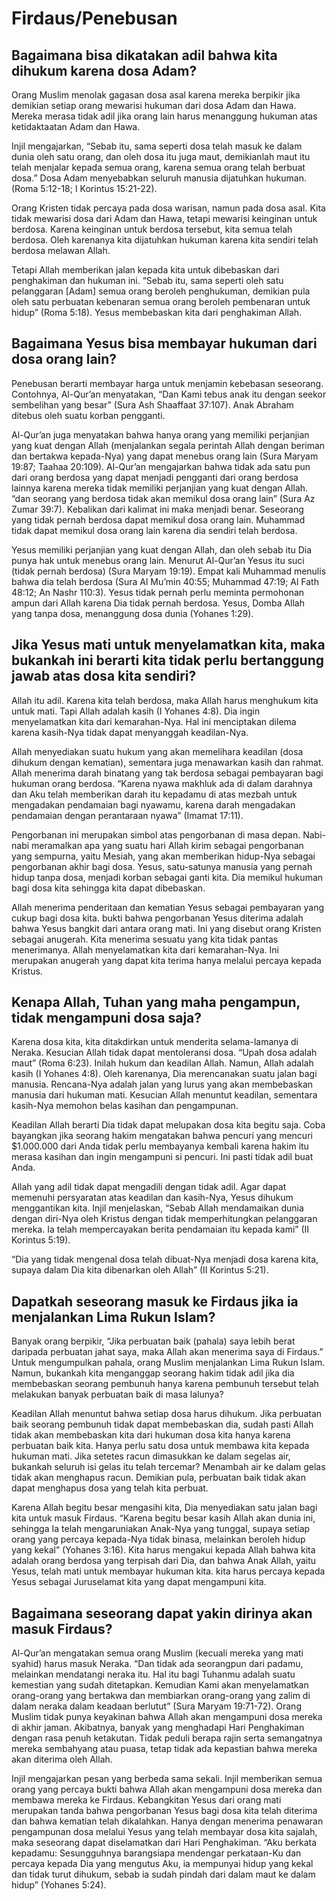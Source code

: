 <!---
The Way
Questions
Indonesian
-->

# Firdaus/Penebusan

## Bagaimana bisa dikatakan adil bahwa kita dihukum karena dosa Adam?

Orang Muslim menolak gagasan dosa asal karena mereka berpikir jika demikian setiap orang mewarisi hukuman dari dosa Adam dan Hawa. Mereka merasa tidak adil jika orang lain harus menanggung hukuman atas ketidaktaatan Adam dan Hawa.

Injil mengajarkan, “Sebab itu, sama seperti dosa telah masuk ke dalam dunia oleh satu orang, dan oleh dosa itu juga maut, demikianlah maut itu telah menjalar kepada semua orang, karena semua orang telah berbuat dosa.” Dosa Adam menyebabkan seluruh manusia dijatuhkan hukuman. (Roma 5:12-18; I Korintus 15:21-22).

Orang Kristen tidak percaya pada dosa warisan, namun pada dosa asal. Kita tidak mewarisi dosa dari Adam dan Hawa, tetapi mewarisi keinginan untuk berdosa. Karena keinginan untuk berdosa tersebut, kita semua telah berdosa. Oleh karenanya kita dijatuhkan hukuman karena kita sendiri telah berdosa melawan Allah.

Tetapi Allah memberikan jalan kepada kita untuk dibebaskan dari penghakiman dan hukuman ini. “Sebab itu, sama seperti oleh satu pelanggaran [Adam] semua orang beroleh penghukuman, demikian pula oleh satu perbuatan kebenaran semua orang beroleh pembenaran untuk hidup” (Roma 5:18). Yesus membebaskan kita dari penghakiman Allah.

## Bagaimana Yesus bisa membayar hukuman dari dosa orang lain?

Penebusan berarti membayar harga untuk menjamin kebebasan seseorang. Contohnya, Al-Qur’an menyatakan, “Dan Kami tebus anak itu dengan seekor sembelihan yang besar” (Sura Ash Shaaffaat 37:107). Anak Abraham ditebus oleh suatu korban pengganti.

Al-Qur’an juga menyatakan bahwa hanya orang yang memiliki perjanjian yang kuat dengan Allah (menjalankan segala perintah Allah dengan beriman dan bertakwa kepada-Nya) yang dapat menebus orang lain (Sura Maryam 19:87; Taahaa 20:109). Al-Qur’an mengajarkan bahwa tidak ada satu pun dari orang berdosa yang dapat menjadi pengganti dari orang berdosa lainnya karena mereka tidak memiliki perjanjian yang kuat dengan Allah. “dan seorang yang berdosa tidak akan memikul dosa orang lain” (Sura Az Zumar 39:7). Kebalikan dari kalimat ini maka menjadi benar. Seseorang yang tidak pernah berdosa dapat memikul dosa orang lain. Muhammad tidak dapat memikul dosa orang lain karena dia sendiri telah berdosa.

Yesus memiliki perjanjian yang kuat dengan Allah, dan oleh sebab itu Dia punya hak untuk menebus orang lain. Menurut Al-Qur’an Yesus itu suci (tidak pernah berdosa) (Sura Maryam 19:19). Empat kali Muhammad menulis bahwa dia telah berdosa (Sura Al Mu’min 40:55; Muhammad 47:19; Al Fath 48:12; An Nashr 110:3). Yesus tidak pernah perlu meminta permohonan ampun dari Allah karena Dia tidak pernah berdosa. Yesus, Domba Allah yang tanpa dosa, menanggung dosa dunia (Yohanes 1:29).

## Jika Yesus mati untuk menyelamatkan kita, maka bukankah ini berarti kita tidak perlu bertanggung jawab atas dosa kita sendiri?

Allah itu adil. Karena kita telah berdosa, maka Allah harus menghukum kita untuk mati. Tapi Allah adalah kasih (I Yohanes 4:8). Dia ingin menyelamatkan kita dari kemarahan-Nya. Hal ini menciptakan dilema karena kasih-Nya tidak dapat menyanggah keadilan-Nya.

Allah menyediakan suatu hukum yang akan memelihara keadilan (dosa dihukum dengan kematian), sementara juga menawarkan kasih dan rahmat. Allah menerima darah binatang yang tak berdosa sebagai pembayaran bagi hukuman orang berdosa. “Karena nyawa makhluk ada di dalam darahnya dan Aku telah memberikan darah itu kepadamu di atas mezbah untuk mengadakan pendamaian bagi nyawamu, karena darah mengadakan pendamaian dengan perantaraan nyawa” (Imamat 17:11).

Pengorbanan ini merupakan simbol atas pengorbanan di masa depan. Nabi-nabi meramalkan apa yang suatu hari Allah kirim sebagai pengorbanan yang sempurna, yaitu Mesiah, yang akan memberikan hidup-Nya sebagai pengorbanan akhir bagi dosa. Yesus, satu-satunya manusia yang pernah hidup tanpa dosa, menjadi korban sebagai ganti kita. Dia memikul hukuman bagi dosa kita sehingga kita dapat dibebaskan.

Allah menerima penderitaan dan kematian Yesus sebagai pembayaran yang cukup bagi dosa kita. bukti bahwa pengorbanan Yesus diterima adalah bahwa Yesus bangkit dari antara orang mati. Ini yang disebut orang Kristen sebagai anugerah. Kita menerima sesuatu yang kita tidak pantas menerimanya. Allah menyelamatkan kita dari kemarahan-Nya. Ini merupakan anugerah yang dapat kita terima hanya melalui percaya kepada Kristus.

## Kenapa Allah, Tuhan yang maha pengampun, tidak mengampuni dosa saja?

Karena dosa kita, kita ditakdirkan untuk menderita selama-lamanya di Neraka. Kesucian Allah tidak dapat mentoleransi dosa. “Upah dosa adalah maut” (Roma 6:23). Inilah hukum dan keadilan Allah. Namun, Allah adalah kasih (I Yohanes 4:8). Oleh karenanya, Dia merencanakan suatu jalan bagi manusia. Rencana-Nya adalah jalan yang lurus yang akan membebaskan manusia dari hukuman mati. Kesucian Allah menuntut keadilan, sementara kasih-Nya memohon belas kasihan dan pengampunan.

Keadilan Allah berarti Dia tidak dapat melupakan dosa kita begitu saja. Coba bayangkan jika seorang hakim mengatakan bahwa pencuri yang mencuri $1.000.000 dari Anda tidak perlu membayanya kembali karena hakim itu merasa kasihan dan ingin mengampuni si pencuri. Ini pasti tidak adil buat Anda.

Allah yang adil tidak dapat mengadili dengan tidak adil. Agar dapat memenuhi persyaratan atas keadilan dan kasih-Nya, Yesus dihukum menggantikan kita. Injil menjelaskan, “Sebab Allah mendamaikan dunia dengan diri-Nya oleh Kristus dengan tidak memperhitungkan pelanggaran mereka. Ia telah mempercayakan berita pendamaian itu kepada kami” (II Korintus 5:19).

“Dia yang tidak mengenal dosa telah dibuat-Nya menjadi dosa karena kita, supaya dalam Dia kita dibenarkan oleh Allah” (II Korintus 5:21).

## Dapatkah seseorang masuk ke Firdaus jika ia menjalankan Lima Rukun Islam?

Banyak orang berpikir, “Jika perbuatan baik (pahala) saya lebih berat daripada perbuatan jahat saya, maka Allah akan menerima saya di Firdaus.” Untuk mengumpulkan pahala, orang Muslim menjalankan Lima Rukun Islam. Namun, bukankah kita menganggap seorang hakim tidak adil jika dia membebaskan seorang pembunuh hanya karena pembunuh tersebut telah melakukan banyak perbuatan baik di masa lalunya?

Keadilan Allah menuntut bahwa setiap dosa harus dihukum. Jika perbuatan baik seorang pembunuh tidak dapat membebaskan dia, sudah pasti Allah tidak akan membebaskan kita dari hukuman dosa kita hanya karena perbuatan baik kita. Hanya perlu satu dosa untuk membawa kita kepada hukuman mati. Jika setetes racun dimasukkan ke dalam segelas air, bukankah seluruh isi gelas itu telah tercemar? Menambah air ke dalam gelas tidak akan menghapus racun. Demikian pula, perbuatan baik tidak akan dapat menghapus dosa yang telah kita perbuat.

Karena Allah begitu besar mengasihi kita, Dia menyediakan satu jalan bagi kita untuk masuk Firdaus. “Karena begitu besar kasih Allah akan dunia ini, sehingga Ia telah mengaruniakan Anak-Nya yang tunggal, supaya setiap orang yang percaya kepada-Nya tidak binasa, melainkan beroleh hidup yang kekal” (Yohanes 3:16). Kita harus mengakui kepada Allah bahwa kita adalah orang berdosa yang terpisah dari Dia, dan bahwa Anak Allah, yaitu Yesus, telah mati untuk membayar hukuman kita. kita harus percaya kepada Yesus sebagai Juruselamat kita yang dapat mengampuni kita.

## Bagaimana seseorang dapat yakin dirinya akan masuk Firdaus?

Al-Qur’an mengatakan semua orang Muslim (kecuali mereka yang mati syahid) harus masuk Neraka. “Dan tidak ada seorangpun dari padamu, melainkan mendatangi neraka itu. Hal itu bagi Tuhanmu adalah suatu kemestian yang sudah ditetapkan. Kemudian Kami akan menyelamatkan orang-orang yang bertakwa dan membiarkan orang-orang yang zalim di dalam neraka dalam keadaan berlutut” (Sura Maryam 19:71-72). Orang Muslim tidak punya keyakinan bahwa Allah akan mengampuni dosa mereka di akhir jaman. Akibatnya, banyak yang menghadapi Hari Penghakiman dengan rasa penuh ketakutan. Tidak peduli berapa rajin serta semangatnya mereka sembahyang atau puasa, tetap tidak ada kepastian bahwa mereka akan diterima oleh Allah.

Injil mengajarkan pesan yang berbeda sama sekali. Injil memberikan semua orang yang percaya bukti bahwa Allah akan mengampuni dosa mereka dan membawa mereka ke Firdaus. Kebangkitan Yesus dari orang mati merupakan tanda bahwa pengorbanan Yesus bagi dosa kita telah diterima dan bahwa kematian telah dikalahkan. Hanya dengan menerima penawaran pengampunan dosa melalui Yesus yang telah membayar dosa kita sajalah, maka seseorang dapat diselamatkan dari Hari Penghakiman. “Aku berkata kepadamu: Sesungguhnya barangsiapa mendengar perkataan-Ku dan percaya kepada Dia yang mengutus Aku, ia mempunyai hidup yang kekal dan tidak turut dihukum, sebab ia sudah pindah dari dalam maut ke dalam hidup” (Yohanes 5:24).
